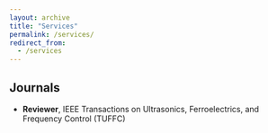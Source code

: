 ```yaml
---
layout: archive
title: "Services"
permalink: /services/
redirect_from:
  - /services
---
```



## Journals

- **Reviewer**, IEEE Transactions on Ultrasonics, Ferroelectrics, and Frequency Control (TUFFC)

